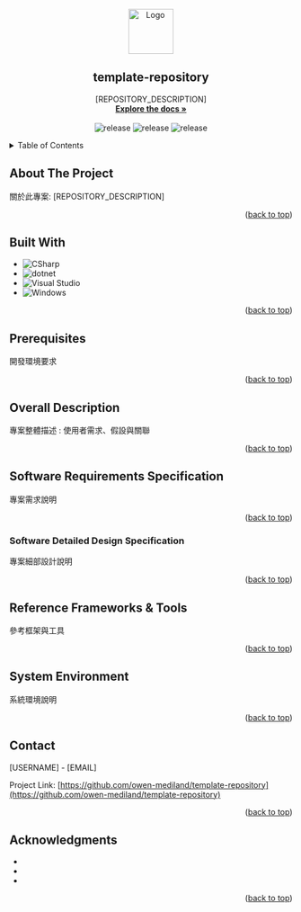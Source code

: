 ﻿<!-- PROJECT LOGO -->
<br />
<div align="center">
  <a href="https://github.com/owen-mediland/template-repository">
    <img src="https://owenbucket.owencheng.com/github_template_logo.png" alt="Logo" width="80" height="80">   
  </a>

<h2 align="center">template-repository</h3>

  <p align="center">
    [REPOSITORY_DESCRIPTION]
    <br />
    <a href="https://github.com/owen-mediland/template-repository"><strong>Explore the docs »</strong></a>
    <br />
    <br />
    <img src="https://img.shields.io/badge/release-v0.0.0.1-2d94cc"alt="release">	
	<img src="https://img.shields.io/badge/.net%20core-8.0-9c3bd1"alt="release">
	<img src="https://img.shields.io/badge/author-Owen%20Cheng-11d94d"alt="release">
  </p>
</div>

<!-- TABLE OF CONTENTS -->
<details>
  <summary>Table of Contents</summary>
  <ol>
    <li>
      <a href="#about-the-project">About The Project</a>
      <ul>
        <li><a href="#built-with">Built With</a></li>
      </ul>
    </li>
    <li>
      <a href="#getting-started">Getting Started</a>
      <ul>
        <li><a href="#prerequisites">Prerequisites</a></li>        
      </ul>
    </li>
    <li><a href="#usage">Usage</a></li>
    <li><a href="#roadmap">Roadmap</a></li>
    <li><a href="#contact">Contact</a></li>
    <li><a href="#acknowledgments">Acknowledgments</a></li>
  </ol>
</details>

<!-- ABOUT THE PROJECT -->

## About The Project

關於此專案: [REPOSITORY_DESCRIPTION]

<p align="right">(<a href="#readme-top">back to top</a>)</p>

## Built With

- ![CSharp][CSharp-icon]
- ![dotnet][dotnet-icon]
- ![Visual Studio][VisualStudio-icon]
- ![Windows][Windows-icon]

<p align="right">(<a href="#readme-top">back to top</a>)</p>

<!-- Prerequisites -->

## Prerequisites

開發環境要求

<p align="right">(<a href="#readme-top">back to top</a>)</p>

<!-- OVERALL DESCRIPTION -->

## Overall Description

專案整體描述 : 使用者需求、假設與關聯

<p align="right">(<a href="#readme-top">back to top</a>)</p>

<!-- SRS -->

## Software Requirements Specification

專案需求說明

<p align="right">(<a href="#readme-top">back to top</a>)</p>

<!-- SDS -->

### Software Detailed Design Specification

專案細部設計說明

<p align="right">(<a href="#readme-top">back to top</a>)</p>

<!-- REFERENCE FRAMEWORKS & TOOLS -->

## Reference Frameworks & Tools

參考框架與工具

<p align="right">(<a href="#readme-top">back to top</a>)</p>

<!-- SYSTEM ENVIRONMENT -->

## System Environment

系統環境說明

<p align="right">(<a href="#readme-top">back to top</a>)</p>

<!-- CONTACT -->

## Contact

[USERNAME] - [EMAIL]

Project Link: [https://github.com/owen-mediland/template-repository](https://github.com/owen-mediland/template-repository)

<p align="right">(<a href="#readme-top">back to top</a>)</p>

<!-- ACKNOWLEDGMENTS -->

## Acknowledgments

- []()
- []()
- []()

<p align="right">(<a href="#readme-top">back to top</a>)</p>

<!-- MARKDOWN LINKS & IMAGES -->
<!-- https://www.markdownguide.org/basic-syntax/#reference-style-links -->

[product-screenshot]: https://owenbucket.owencheng.com/github_template_screenshot.png
[CSharp-icon]: https://custom-icon-badges.demolab.com/badge/C%23-%23239120.svg?logo=cshrp&logoColor=white
[dotnet-icon]: https://img.shields.io/badge/.NET-512BD4?logo=dotnet&logoColor=fff
[VisualStudio-icon]: https://custom-icon-badges.demolab.com/badge/Visual%20Studio-5C2D91.svg?&logo=visual-studio&logoColor=white
[Windows-icon]: https://custom-icon-badges.demolab.com/badge/Windows-0078D6?logo=windows11&logoColor=white
